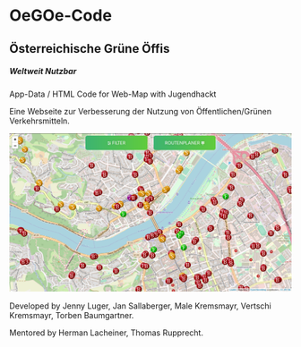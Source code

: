 # OeGOe-Code
<h2> Österreichische Grüne Öffis</h2>
<h5> Weltweit Nutzbar</h5>
App-Data / HTML Code for Web-Map with Jugendhackt

<p>Eine Webseite zur Verbesserung der Nutzung von Öffentlichen/Grünen Verkehrsmitteln.</p>
<p><img src="screenshotvonmap.png"></p>

<p>Developed by Jenny Luger, Jan Sallaberger, Male Kremsmayr, Vertschi Kremsmayr, Torben Baumgartner.</p>
<p>Mentored by Herman Lacheiner, Thomas Rupprecht.</p>

